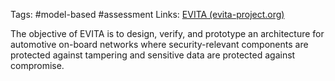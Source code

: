Tags: #model-based #assessment
Links: [EVITA (evita-project.org)](https://www.evita-project.org/)

The objective of EVITA is to design, verify, and prototype an architecture for automotive on-board networks where security-relevant components are protected against tampering and sensitive data are protected against compromise.